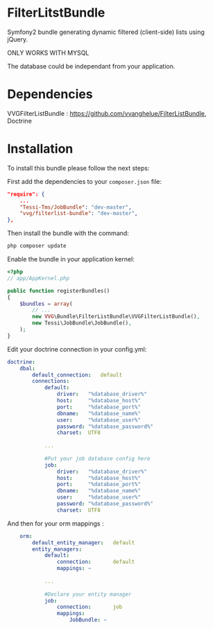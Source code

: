 FilterLitstBundle
=================

Symfony2 bundle generating dynamic filtered (client-side) lists using jQuery.


ONLY WORKS WITH MYSQL

The database could be independant from your application.


Dependencies
============

VVGFilterListBundle : https://github.com/vvanghelue/FilterListBundle,
Doctrine

Installation
===========

To install this bundle please follow the next steps:

First add the dependencies to your `composer.json` file:

```json
"require": {
    ...
    "Tessi-Tms/JobBundle": "dev-master",
    "vvg/filterlist-bundle": "dev-master",
},
```

Then install the bundle with the command:

```sh
php composer update
```

Enable the bundle in your application kernel:

```php
<?php
// app/AppKernel.php

public function registerBundles()
{
    $bundles = array(
        // ...
        new VVG\Bundle\FilterListBundle\VVGFilterListBundle(),
        new Tessi\JobBundle\JobBundle(),
    );
}
```

Edit your doctrine connection in your config.yml:

```yaml
doctrine:
    dbal:
        default_connection:   default
        connections:
            default:
                driver:   "%database_driver%"
                host:     "%database_host%"
                port:     "%database_port%"
                dbname:   "%database_name%"
                user:     "%database_user%"
                password: "%database_password%"
                charset:  UTF8
            
            ...
            
            #Put your job database config here
            job:
                driver:   "%database_driver%"
                host:     "%database_host%"
                port:     "%database_port%"
                dbname:   "%database_name%"
                user:     "%database_user%"
                password: "%database_password%"
                charset:  UTF8
```

And then for your orm mappings :

```yaml
    orm:
        default_entity_manager:   default
        entity_managers:
            default:
                connection:       default
                mappings: ~
                
            ...
            
            #Declare your entity manager
            job:
                connection:       job
                mappings:
                    JobBundle: ~
```

